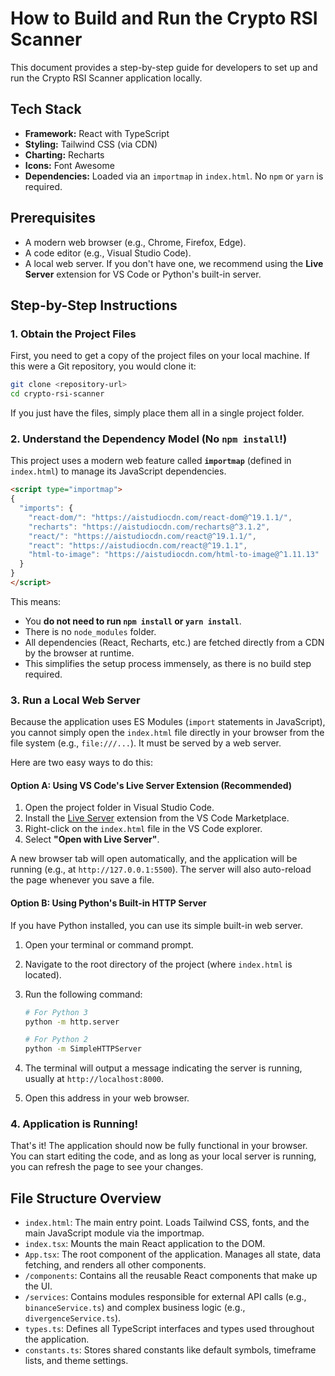 # How to Build and Run the Crypto RSI Scanner

This document provides a step-by-step guide for developers to set up and run the Crypto RSI Scanner application locally.

## Tech Stack

-   **Framework:** React with TypeScript
-   **Styling:** Tailwind CSS (via CDN)
-   **Charting:** Recharts
-   **Icons:** Font Awesome
-   **Dependencies:** Loaded via an `importmap` in `index.html`. No `npm` or `yarn` is required.

## Prerequisites

-   A modern web browser (e.g., Chrome, Firefox, Edge).
-   A code editor (e.g., Visual Studio Code).
-   A local web server. If you don't have one, we recommend using the **Live Server** extension for VS Code or Python's built-in server.

## Step-by-Step Instructions

### 1. Obtain the Project Files

First, you need to get a copy of the project files on your local machine. If this were a Git repository, you would clone it:

```bash
git clone <repository-url>
cd crypto-rsi-scanner
```

If you just have the files, simply place them all in a single project folder.

### 2. Understand the Dependency Model (No `npm install`!)

This project uses a modern web feature called **`importmap`** (defined in `index.html`) to manage its JavaScript dependencies.

```html
<script type="importmap">
{
  "imports": {
    "react-dom/": "https://aistudiocdn.com/react-dom@^19.1.1/",
    "recharts": "https://aistudiocdn.com/recharts@^3.1.2",
    "react/": "https://aistudiocdn.com/react@^19.1.1/",
    "react": "https://aistudiocdn.com/react@^19.1.1",
    "html-to-image": "https://aistudiocdn.com/html-to-image@^1.11.13"
  }
}
</script>
```

This means:
-   You **do not need to run `npm install` or `yarn install`**.
-   There is no `node_modules` folder.
-   All dependencies (React, Recharts, etc.) are fetched directly from a CDN by the browser at runtime.
-   This simplifies the setup process immensely, as there is no build step required.

### 3. Run a Local Web Server

Because the application uses ES Modules (`import` statements in JavaScript), you cannot simply open the `index.html` file directly in your browser from the file system (e.g., `file:///...`). It must be served by a web server.

Here are two easy ways to do this:

#### Option A: Using VS Code's Live Server Extension (Recommended)

1.  Open the project folder in Visual Studio Code.
2.  Install the [Live Server](https://marketplace.visualstudio.com/items?itemName=ritwickdey.LiveServer) extension from the VS Code Marketplace.
3.  Right-click on the `index.html` file in the VS Code explorer.
4.  Select **"Open with Live Server"**.

A new browser tab will open automatically, and the application will be running (e.g., at `http://127.0.0.1:5500`). The server will also auto-reload the page whenever you save a file.

#### Option B: Using Python's Built-in HTTP Server

If you have Python installed, you can use its simple built-in web server.

1.  Open your terminal or command prompt.
2.  Navigate to the root directory of the project (where `index.html` is located).
3.  Run the following command:

    ```bash
    # For Python 3
    python -m http.server

    # For Python 2
    python -m SimpleHTTPServer
    ```
4.  The terminal will output a message indicating the server is running, usually at `http://localhost:8000`.
5.  Open this address in your web browser.

### 4. Application is Running!

That's it! The application should now be fully functional in your browser. You can start editing the code, and as long as your local server is running, you can refresh the page to see your changes.

## File Structure Overview

-   `index.html`: The main entry point. Loads Tailwind CSS, fonts, and the main JavaScript module via the importmap.
-   `index.tsx`: Mounts the main React application to the DOM.
-   `App.tsx`: The root component of the application. Manages all state, data fetching, and renders all other components.
-   `/components`: Contains all the reusable React components that make up the UI.
-   `/services`: Contains modules responsible for external API calls (e.g., `binanceService.ts`) and complex business logic (e.g., `divergenceService.ts`).
-   `types.ts`: Defines all TypeScript interfaces and types used throughout the application.
-   `constants.ts`: Stores shared constants like default symbols, timeframe lists, and theme settings.
